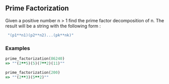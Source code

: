## Prime Factorization

Given a positive number n > 1 find the prime factor decomposition of n. The result will be a string with the following form :

```ruby
 "(p1**n1)(p2**n2)...(pk**nk)"
```

### Examples

```ruby
prime_factorization(86240)
=> ""(2**5)(5)(7**2)(11)""

prime_factorization(200)
=> ""(2**3)(5**2)""
```
